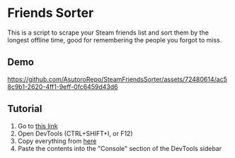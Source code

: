 
# Friends Sorter
This is a script to scrape your Steam friends list and sort them by the longest offline time, good for remembering the people you forgot to miss.


## Demo
https://github.com/AsutoroRepo/SteamFriendsSorter/assets/72480614/ac58c9b1-2620-4ff1-9eff-0fc6459d43d6



## Tutorial
1. Go to [this link](https://steamcommunity.com/my/friends)
2. Open DevTools (CTRL+SHIFT+I, or F12)
3. Copy everything from [here](https://raw.githubusercontent.com/AsutoroRepo/SteamFriendsSorter/main/script.js)
4. Paste the contents into the "Console" section of the DevTools sidebar 
